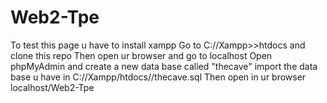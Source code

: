 # Web2-Tpe

To test this page u have to install xampp
Go to C://Xampp>>htdocs and clone this repo
Then open ur browser and go to localhost
Open phpMyAdmin and create a new data base called "thecave"
import the data base u have in C://Xampp/htdocs//thecave.sql
Then open in ur browser localhost/Web2-Tpe

